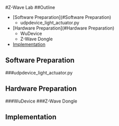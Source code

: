 #Z-Wave Lab
##Outline
* [Software Preparation](#Software Preparation)
  * udpdevice_light_actuator.py
* [Hardware Preparation](#Hardware Preparation)
  * WuDevice
  * Z-Wave Dongle
* [Implementation](#Implementation)


Software Preparation
--------------------
###udpdevice_light_actuator.py

Hardware Preparation
--------------------
###WuDevice
###Z-Wave Dongle

Implementation
--------------------
